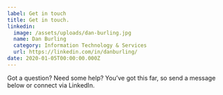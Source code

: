 ```yaml
---
label: Get in touch
title: Get in touch.
linkedin:
  image: /assets/uploads/dan-burling.jpg
  name: Dan Burling
  category: Information Technology & Services
  url: https://linkedin.com/in/danburling/
date: 2020-01-05T00:00:00.000Z
---
```

Got a question? Need some help?
You’ve got this far, so send a message below or connect via LinkedIn.